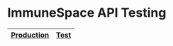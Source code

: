 # ImmuneSpace API Testing

| [Production](https://www.immunespace.org/) | [Test](https://test.immunespace.org/) |
|-----|-----|